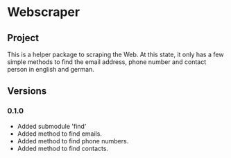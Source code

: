 # Webscraper

## Project
This is a helper package to scraping the Web.
At this state, it only has a few simple methods to find the email address, phone number and contact person in english and german.

## Versions
### 0.1.0
- Added submodule 'find'
- Added method to find emails.
- Added method to find phone numbers.
- Added method to find contacts.